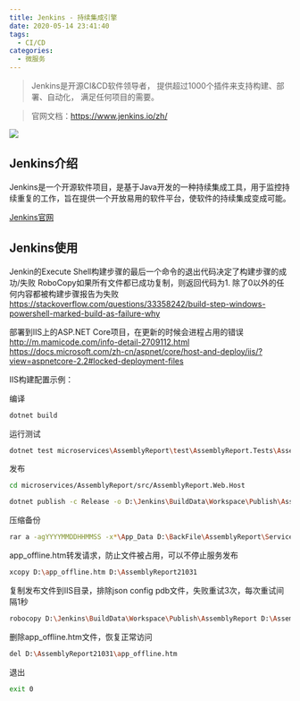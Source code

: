 ```yaml
---
title: Jenkins - 持续集成引擎
date: 2020-05-14 23:41:40
tags:
  - CI/CD
categories:
  - 微服务
---
```


> Jenkins是开源CI&CD软件领导者， 提供超过1000个插件来支持构建、部署、自动化， 满足任何项目的需要。

> 官网文档：https://www.jenkins.io/zh/

![](https://cdn.jsdelivr.net/gh/uncmd/MyResource/Hexo/images/jenkins.jpg)

<!-- more -->

## Jenkins介绍

Jenkins是一个开源软件项目，是基于Java开发的一种持续集成工具，用于监控持续重复的工作，旨在提供一个开放易用的软件平台，使软件的持续集成变成可能。

[Jenkins官网](https://jenkins.io/zh/)

## Jenkins使用

Jenkin的Execute Shell构建步骤的最后一个命令的退出代码决定了构建步骤的成功/失败
RoboCopy如果所有文件都已成功复制，则返回代码为1. 除了0以外的任何内容都被构建步骤报告为失败
https://stackoverflow.com/questions/33358242/build-step-windows-powershell-marked-build-as-failure-why


部署到IIS上的ASP.NET Core项目，在更新的时候会进程占用的错误
http://m.mamicode.com/info-detail-2709112.html
https://docs.microsoft.com/zh-cn/aspnet/core/host-and-deploy/iis/?view=aspnetcore-2.2#locked-deployment-files


IIS构建配置示例：

编译

```bash
dotnet build
```

运行测试

```bash
dotnet test microservices\AssemblyReport\test\AssemblyReport.Tests\AssemblyReport.Tests.csproj
```

发布

```bash
cd microservices/AssemblyReport/src/AssemblyReport.Web.Host

dotnet publish -c Release -o D:\Jenkins\BuildData\Workspace\Publish\AssemblyReport
```

压缩备份

```bash
rar a -agYYYYMMDDHHMMSS -x*\App_Data D:\BackFile\AssemblyReport\Service D:\AssemblyReport21031
```

app_offline.htm转发请求，防止文件被占用，可以不停止服务发布

```bash
xcopy D:\app_offline.htm D:\AssemblyReport21031
```

复制发布文件到IIS目录，排除json config pdb文件，失败重试3次，每次重试间隔1秒

```bash
robocopy D:\Jenkins\BuildData\Workspace\Publish\AssemblyReport D:\AssemblyReport21031 /xf *.json *.config *.pdb /R:3 /W:1
```

删除app_offline.htm文件，恢复正常访问

```bash
del D:\AssemblyReport21031\app_offline.htm
```

退出

```bash
exit 0
```
